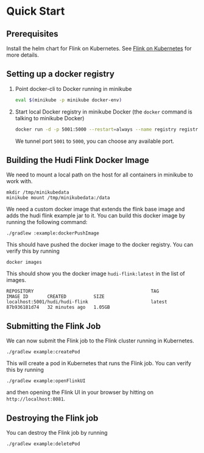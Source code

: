 # Quick Start

## Prerequisites
Install the helm chart for Flink on Kubernetes. See [Flink on Kubernetes](https://nightlies.apache.org/flink/flink-kubernetes-operator-docs-main/docs/try-flink-kubernetes-operator/quick-start/) for more details.

## Setting up a docker registry
1. Point docker-cli to Docker running in minikube
    ```sh
    eval $(minikube -p minikube docker-env)
    ```
1. Start local Docker registry in minikube Docker (the `docker` command is talking to minikube Docker)
    ```sh
    docker run -d -p 5001:5000 --restart=always --name registry registry:2
    ```
   We tunnel port `5001` to `5000`, you can choose any available port.

## Building the Hudi Flink Docker Image

We need to mount a local path on the host for all containers in minikube to work with.

```shell
mkdir /tmp/minikubedata
minikube mount /tmp/minikubedata:/data
```

We need a custom docker image that extends the flink base image and adds the hudi flink example jar to it.
You can build this docker image by running the following command:
```shell
./gradlew :example:dockerPushImage
```

This should have pushed the docker image to the docker registry.
You can verify this by running
```shell
docker images
```

This should show you the docker image `hudi-flink:latest` in the list of images.
```angular2html
REPOSITORY                                           TAG                   IMAGE ID       CREATED          SIZE
localhost:5001/hudi/hudi-flink                       latest                87b936181d74   32 minutes ago   1.05GB
```

## Submitting the Flink Job
We can now submit the Flink job to the Flink cluster running in Kubernetes.
```shell
./gradlew example:createPod
```
This will create a pod in Kubernetes that runs the Flink job.
You can verify this by running
```shell
./gradlew example:openFlinkUI
```
and then opening the Flink UI in your browser by hitting on `http://localhost:8081`.

## Destroying the Flink job
You can destroy the Flink job by running
```shell
./gradlew example:deletePod
```
